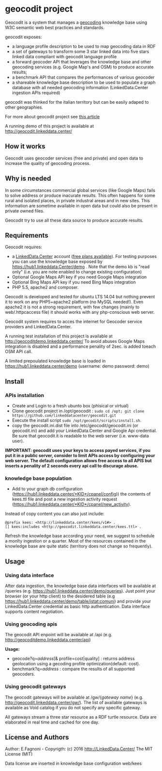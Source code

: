 # geocodit project

Geocodit is a system that manages a [geocoding](https://en.wikipedia.org/wiki/Geocoding) knowledge base using W3C semantic web best practices and standards.

geocodit exposes:

- a language profile description to be used to map geocoding data in RDF
- a set of gateways to transform  some 3 star linked data into five stars linked data compliant with geocodit language profile  
- a forward geocoder API that leverages the  knowledge base and other geocoding services (e.g. Google Map's and OSM) to produce accurate results; 
- a benchmark API that compares the performances of various geocoder
- a shareable knowledge base description to be used to populate a graph database with all needed geocoding information (LinkedData.Center ingestion APIs required)

geocodit was thinked for the italian territory but can be easily adaped to other geographies.

For more about geocodit project see [this article](http://linkeddata.center/help/business/cases/geocodit-v1) 

A running demo of this project is available at http://geocodit.linkeddata.center/ 


## How it works
Geocodit uses geocoder services (free and private) and open data to increase the quality of geocoding process.

## Why is needed
In some circumstances commercial global services (like Google Maps) fails to solve address or produce inacurate results. 
	This often happens for some rural and isolated places, in private industral areas and in new sites.
This information are sometime available in open data but could also be present in private owned files.

Geocodit try to use all these data source to produce accurate results.

## Requirements

Geocodit requires:

- a [LinkedData.Center](http://LinkedData.Center/) account ([free plans available](http://linkeddata.center/home/pricing#cta)). 
	For testing purposes you can use the knowledge base exposed by  https://hub1.linkeddata.Center/demo .
	Note that the demo kb is "read only" (i.e. you are note enabled to change existing configuration)
- Optional Google Maps API key if you need Google Maps integration
- Optional Bing Maps API key if you need Bing Maps integration
- PHP 5.5, apache2 and composer.

Geocodit is developed and tested for ubuntu LTS 14.04 but nothing prevent it to work on any PHP5+apache2 platform  (no MySQL needed!). 
Even apache2 it is not a strong requirement, with few changes (mainly to web/.httpcaccess file) it should  works with any php-conscious web server.

Geocodit system requires to acces the internet for Geocoder service providers and LinkedData.Center.

A running test installation of this project is available at http://geocoditdemo.linkeddata.center/ 
To avoid abuses Google Maps integration is disabled and a performance penality of 2sec. is added toeach OSM API call.

A limited prepoulated knowledge base is loaded in https://hub1.linkeddata.center/demo (username: demo password: demo)

## Install

### APIs installation
- Create and Login to a fresh ubunto box (phisical or virtual) 
- Clone geocodit project in /opt/geocodit : `sudo cd /opt; git clone https://github.com/linkeddatacenter/geocodit.git`
- Execute the install script `sudo /opt/gecodit/scripts/install.sh`.
- copy the geocodit.ini.dist file into /etc/geocodit/geocodit.ini (or geocodit.ini) and add your LinkedData.Center and Google Api credential. 
	Be sure that geocodit.it is readable to the web server (i.e. www-data user).

**IMPORTANT: geocodit uses your keys to access payed services, if you put it in a public server, consider to limit 
	APIs access by configuring your web server. 
	The default configuration allows free access to all APIS but inserts a penality of 2 seconds every api call to discurage abuse.**

### knowledge base population
- Add to your graph db configuration (https://hub1.linkeddata.center/*KID*/cpanel/config)) the contents of kees.ttl file
	and post a new ingestion activity request (https://hub1.linkeddata.center/*KID*/cpanel/new_activity).
	
Instead of copy content you can also just include:

```
@prefix kees: <http://linkeddata.center/kees/v1#> .
[] kees:includes <http://geocodit.linkeddata.center/kees.ttl> .

```

Refresh the knowledge base according your need, we suggest to schedule a monlty ingestion or a quarter. 
	Most of the resources contained in the knowledge base are quite static (territory does not change so frequently).
	

## Usage

### Using data interface

After data ingestion, the knowledge base data interfaces will  be available at <your LinkedData.Center account enpoint>/queries (e.g. https://hub1.linkeddata.center/demo/queries).
Just point your browser (or your http client) to the desidered table (e.g https://hub1.linkeddata.center/demo/table/istat:comuni) and 
provide your LinkedData.Center credential as basic http authentication. Data interface supports content negotiation.

### Using geocoding apis

The geocodit API enpoint will be available at <your server ip or FQDN>/api (e.g. http://geocoditdemo.linkeddata.center/api)

**Usage:**
- geocode?q=*address*[& profile=cost|quality] : returns address geolocation using a gecoding profile optimization(default: cost).
- benchmark?q=*address* : compare the results of all supported geocoders.

### Using geocodit gateways

The geocodit gateways will be available at <your server ip or FQDN>/gw/{*gateway name*} (e.g. http://geocodit.linkeddata.center/gw/).
The list of available gateways is available as Void catalog if you do not specify any specific gateway.

All gateways stream a three star resource as a RDF turtle resource. Data are elaborated in real time and cached for one day.


## License and Authors
Author: E.Fagnoni - 
Copyrigth: (c) 2016 http://LinkedData.Center/ The MIT License (MIT)

Data license are inserted in knowledge base configuration web/kees
